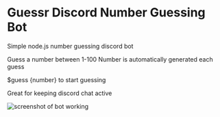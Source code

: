 # Guessr Discord Number Guessing Bot

Simple node.js number guessing discord bot

Guess a number between 1-100 
Number is automatically generated each guess 

$guess {number} to start guessing

Great for keeping discord chat active

<img src="https://i.imgur.com/SRuFjNi.png" alt="screenshot of bot working"/>
